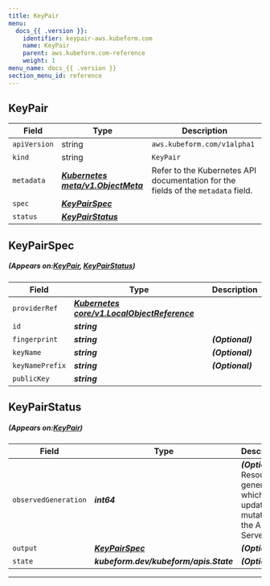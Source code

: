 ```yaml
---
title: KeyPair
menu:
  docs_{{ .version }}:
    identifier: keypair-aws.kubeform.com
    name: KeyPair
    parent: aws.kubeform.com-reference
    weight: 1
menu_name: docs_{{ .version }}
section_menu_id: reference
---
```


## KeyPair
| Field | Type | Description |
| ------ | ----- | ----------- |
| `apiVersion` | string | `aws.kubeform.com/v1alpha1` |
|    `kind` | string | `KeyPair` |
| `metadata` | ***[Kubernetes meta/v1.ObjectMeta](https://kubernetes.io/docs/reference/generated/kubernetes-api/v1.13/#objectmeta-v1-meta)***|Refer to the Kubernetes API documentation for the fields of the `metadata` field.|
| `spec` | ***[KeyPairSpec](#KeyPairSpec)***||
| `status` | ***[KeyPairStatus](#KeyPairStatus)***||
## KeyPairSpec
##### (Appears on:[KeyPair](#KeyPair), [KeyPairStatus](#KeyPairStatus))
| Field | Type | Description |
| ------ | ----- | ----------- |
| `providerRef` | ***[Kubernetes core/v1.LocalObjectReference](https://kubernetes.io/docs/reference/generated/kubernetes-api/v1.13/#localobjectreference-v1-core)***||
| `id` | ***string***||
| `fingerprint` | ***string***| ***(Optional)*** |
| `keyName` | ***string***| ***(Optional)*** |
| `keyNamePrefix` | ***string***| ***(Optional)*** |
| `publicKey` | ***string***||
## KeyPairStatus
##### (Appears on:[KeyPair](#KeyPair))
| Field | Type | Description |
| ------ | ----- | ----------- |
| `observedGeneration` | ***int64***| ***(Optional)*** Resource generation, which is updated on mutation by the API Server.|
| `output` | ***[KeyPairSpec](#KeyPairSpec)***| ***(Optional)*** |
| `state` | ***kubeform.dev/kubeform/apis.State***| ***(Optional)*** |
---
